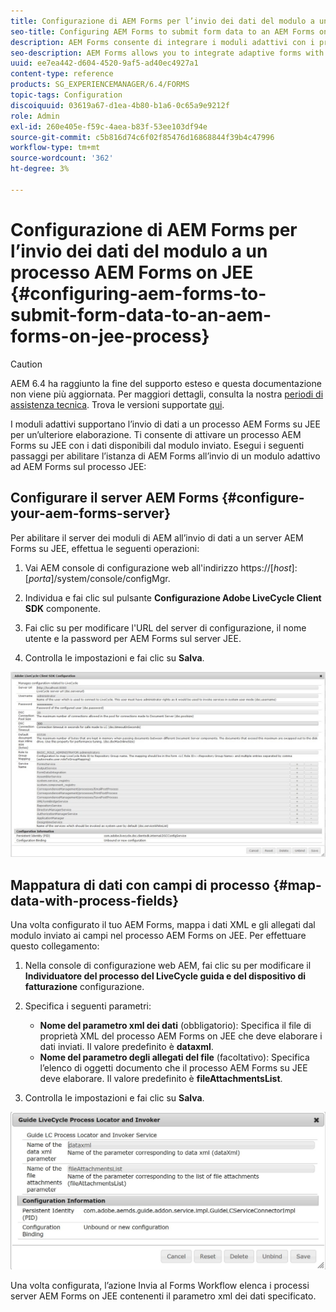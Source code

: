```yaml
---
title: Configurazione di AEM Forms per l’invio dei dati del modulo a un processo AEM Forms on JEE
seo-title: Configuring AEM Forms to submit form data to an AEM Forms on JEE process
description: AEM Forms consente di integrare i moduli adattivi con i processi AEM Forms su JEE per l’elaborazione dei dati dei moduli.
seo-description: AEM Forms allows you to integrate adaptive forms with AEM Forms on JEE processes for processing form data.
uuid: ee7ea442-d604-4520-9af5-ad40ec4927a1
content-type: reference
products: SG_EXPERIENCEMANAGER/6.4/FORMS
topic-tags: Configuration
discoiquuid: 03619a67-d1ea-4b80-b1a6-0c65a9e9212f
role: Admin
exl-id: 260e405e-f59c-4aea-b83f-53ee103df94e
source-git-commit: c5b816d74c6f02f85476d16868844f39b4c47996
workflow-type: tm+mt
source-wordcount: '362'
ht-degree: 3%

---
```


# Configurazione di AEM Forms per l’invio dei dati del modulo a un processo AEM Forms on JEE {#configuring-aem-forms-to-submit-form-data-to-an-aem-forms-on-jee-process}

>[!CAUTION]
>
>AEM 6.4 ha raggiunto la fine del supporto esteso e questa documentazione non viene più aggiornata. Per maggiori dettagli, consulta la nostra [periodi di assistenza tecnica](https://helpx.adobe.com/it/support/programs/eol-matrix.html). Trova le versioni supportate [qui](https://experienceleague.adobe.com/docs/).

I moduli adattivi supportano l’invio di dati a un processo AEM Forms su JEE per un’ulteriore elaborazione. Ti consente di attivare un processo AEM Forms su JEE con i dati disponibili dal modulo inviato. Esegui i seguenti passaggi per abilitare l’istanza di AEM Forms all’invio di un modulo adattivo ad AEM Forms sul processo JEE:

## Configurare il server AEM Forms {#configure-your-aem-forms-server}

Per abilitare il server dei moduli di AEM all’invio di dati a un server AEM Forms su JEE, effettua le seguenti operazioni:

1. Vai AEM console di configurazione web all&#39;indirizzo https://[*host*]:[*porta*]/system/console/configMgr.

1. Individua e fai clic sul pulsante **Configurazione Adobe LiveCycle Client SDK** componente.
1. Fai clic su per modificare l&#39;URL del server di configurazione, il nome utente e la password per AEM Forms sul server JEE.
1. Controlla le impostazioni e fai clic su **Salva**.

![Configurazione Adobe LiveCycle Client SDK](assets/clientsdkconfiguration.jpg)

## Mappatura di dati con campi di processo {#map-data-with-process-fields}

Una volta configurato il tuo AEM Forms, mappa i dati XML e gli allegati dal modulo inviato ai campi nel processo AEM Forms on JEE. Per effettuare questo collegamento:

1. Nella console di configurazione web AEM, fai clic su per modificare il **Individuatore del processo del LiveCycle guida e del dispositivo di fatturazione** configurazione.
1. Specifica i seguenti parametri:

   * **Nome del parametro xml dei dati** (obbligatorio): Specifica il file di proprietà XML del processo AEM Forms on JEE che deve elaborare i dati inviati. Il valore predefinito è **dataxml**.
   * **Nome del parametro degli allegati del file** (facoltativo): Specifica l’elenco di oggetti documento che il processo AEM Forms su JEE deve elaborare. Il valore predefinito è **fileAttachmentsList**.

1. Controlla le impostazioni e fai clic su **Salva**.

![Individuatore del processo del LiveCycle guida e del dispositivo di fatturazione](assets/test3.jpg)

Una volta configurata, l’azione Invia al Forms Workflow elenca i processi server AEM Forms on JEE contenenti il parametro xml dei dati specificato.
